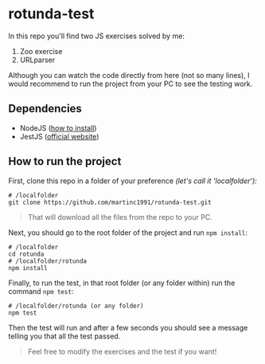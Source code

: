 # rotunda-test

In this repo you'll find two JS exercises solved by me:

1. Zoo exercise
2. URLparser

Although you can watch the code directly from here (not so many lines), I would recommend to run the project from your PC to see the testing work.

## Dependencies

- NodeJS ([how to install](https://www.youtube.com/watch?v=1US-P13yKVs))
- JestJS ([official website](https://jestjs.io/))

## How to run the project

First, clone this repo in a folder of your preference _(let's call it 'localfolder'):_

```shell
# /localfolder
git clone https://github.com/martinc1991/rotunda-test.git
```

> That will download all the files from the repo to your PC.

Next, you should go to the root folder of the project and run `npm install`:

```shell
# /localfolder
cd rotunda
# /localfolder/rotunda
npm install
```

Finally, to run the test, in that root folder (or any folder within) run the command `npm test`:

```shell
# /localfolder/rotunda (or any folder)
npm test
```

Then the test will run and after a few seconds you should see a message telling you that all the test passed.

> Feel free to modify the exercises and the test if you want!
